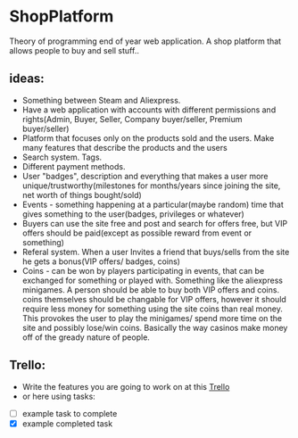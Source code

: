 # ShopPlatform
Theory of programming end of year web application. A shop platform that allows people to buy and sell stuff..

## ideas:
- Something between Steam and Aliexpress.
- Have a web application with accounts with different permissions and rights(Admin, Buyer, Seller, Company buyer/seller, Premium buyer/seller)
- Platform that focuses only on the products sold and the users. Make many features that describe the products and the users
- Search system. Tags.
- Different payment methods.
- User "badges", description and everything that makes a user more unique/trustworthy(milestones for months/years since joining the site, net worth of things bought/sold)
- Events - something happening at a particular(maybe random) time that gives something to the user(badges, privileges or whatever)
- Buyers can use the site free and post and search for offers free, but VIP offers should be paid(except as possible reward from event or something)
- Referal system. When a user Invites a friend that buys/sells from the site he gets a bonus(VIP offers/ badges, coins)
- Coins - can be won by players participating in events, that can be exchanged for something or played with. Something like the aliexpress minigames. A person should be able to buy both VIP offers and coins. coins themselves should be changable for VIP offers, however it should require less money for something using the site coins than real money. This provokes the user to  play the minigames/ spend more time on the site and possibly lose/win coins. Basically the way casinos make money off of the gready nature of people.

## Trello:
- Write the features you are going to work on at this [Trello](https://trello.com/b/w6BCfCzx/shopplatform)
- or here using tasks:
- [ ] example task to complete
- [X] example completed task
